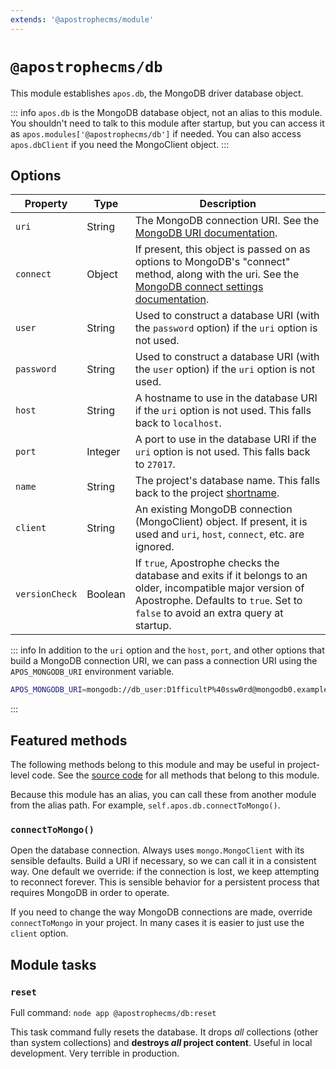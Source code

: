 ```yaml
---
extends: '@apostrophecms/module'
---
```


# `@apostrophecms/db`

<AposRefExtends :module="$frontmatter.extends" />

This module establishes `apos.db`, the MongoDB driver database object.

::: info
`apos.db` is the MongoDB database object, not an alias to this module. You shouldn't need to talk to this module after startup, but you can access it as `apos.modules['@apostrophecms/db']` if needed. You can also access `apos.dbClient` if you need the MongoClient object.
:::

## Options

|  Property | Type | Description |
|---|---|---|
|`uri` | String | The MongoDB connection URI. See the [MongoDB URI documentation](https://docs.mongodb.com/manual/reference/connection-string/). |
|`connect` | Object | If present, this object is passed on as options to MongoDB's "connect" method, along with the uri. See the [MongoDB connect settings documentation](http://mongodb.github.io/node-mongodb-native/2.2/reference/connecting/connection-settings/). |
|`user` | String | Used to construct a database URI (with the `password` option) if the `uri` option is not used. |
|`password` | String |  Used to construct a database URI (with the `user` option) if the `uri` option is not used. |
|`host` | String | A hostname to use in the database URI if the `uri` option is not used. This falls back to `localhost`. |
|`port` | Integer | A port to use in the database URI if the `uri` option is not used. This falls back to `27017`. |
|`name` | String | The project's database name. This falls back to the project [shortname](/reference/glossary.md#shortname). |
|`client` | String |An existing MongoDB connection (MongoClient) object. If present, it is used and `uri`, `host`, `connect`, etc. are ignored. |
|`versionCheck` | Boolean | If `true`, Apostrophe checks the database and exits if it belongs to an older, incompatible major version of Apostrophe. Defaults to `true`. Set to `false` to avoid an extra query at startup. |

::: info
In addition to the `uri` option and the `host`, `port`, and other options that build a MongoDB connection URI, we can pass a connection URI using the `APOS_MONGODB_URI` environment variable.

```bash
APOS_MONGODB_URI=mongodb://db_user:D1fficultP%40ssw0rd@mongodb0.example.com:27017/?authSource=apos-site-db node app
```
:::

## Featured methods

The following methods belong to this module and may be useful in project-level code. See the [source code](https://github.com/apostrophecms/apostrophe/blob/main/modules/%40apostrophecms/db/index.js) for all methods that belong to this module.
<!-- Some are used within the module and would just create noise here. -->

Because this module has an alias, you can call these from another module from the alias path. For example, `self.apos.db.connectToMongo()`.

### `connectToMongo()`

Open the database connection. Always uses `mongo.MongoClient` with its sensible defaults. Build a URI if necessary, so we can call it in a consistent way. One default we override: if the connection is lost, we keep attempting to reconnect forever. This is sensible behavior for a persistent process that requires MongoDB in order to operate.

If you need to change the way MongoDB connections are made, override `connectToMongo` in your project. In many cases it is easier to just use the `client` option.

## Module tasks

### `reset`

Full command: `node app @apostrophecms/db:reset`

This task command fully resets the database. It drops *all* collections (other than system collections) and **destroys *all* project content**. Useful in local development. Very terrible in production.


